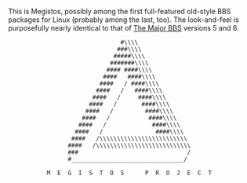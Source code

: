 This is Megistos, possibly among the first full-featured old-style BBS packages for Linux (probably among the last, too). The look-and-feel is purposefully nearly identical to that of [The Major BBS](https://en.wikipedia.org/wiki/The_Major_BBS) versions 5 and 6.

```                                 ___
                                #\\\\
                               ###\\\\
                              #####\\\\
                             #######\\\\
                            #### ####\\\\
                           ####   ####\\\\
                          ####   / ####\\\\
                         ####   /   ####\\\\
                        ####   /     ####\\\\
                       ####   /       ####\\\\
                      ####   /         ####\\\\
                     ####   /           ####\\\\
                    ####   /             ####\\\\
                   ####   /               ####\\\\
                  ####   /\\\\\\\\\\\\\\\\\\\\\\\\\
                 ####   /\\\\\\\\\\\\\\\\\\\\\\\\\\\
                 ###                               /
                 #________________________________/
                                   
           M  E  G  I  S  T  O  S      P  R  O  J  E  C  T
                                   
```